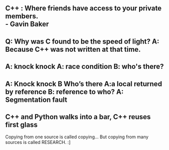 C++ : Where friends have access to your private members.  
      - Gavin Baker 
---------------------------------- 
Q: Why was C found to be the speed of light? 
A: Because C++ was not written at that time. 
---------------------------------- 
A: knock knock 
A: race condition 
B: who's there? 
---------------------------------- 
A: Knock knock 
B Who’s there 
A:a local returned by reference 
B: reference to who? 
A: Segmentation fault 
--------------------------------- 
C++ and Python walks into a bar, C++ reuses first glass
--------------------------------- 
Copying from one source is called copying... But copying from many sources is called RESEARCH. :]
